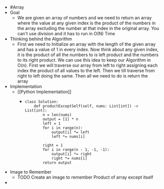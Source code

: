 - #Array
- Goal
	- We are given an array of numbers and we need to return an array where the value at any given index is the product of the numbers in the array excluding the number at that index in the original array. You can't use division and it has to run in O(N) Time
- Thinking behind the Algorithm
	- First we need to Initialize an array with the length of the given array and has a value of 1 in every index. Now think about any given index, it is the product of all the numbers to is left product and the numbers to its right product. We can use this idea to keep our Algorithm in O(n). First we will traverse our array from left to right assigning each index the product of all values to the left. Then we till traverse from right to left doing the same. Then all we need to do is return the array
- Implementation
	- [[Python Implementation]]
		- ```
		  class Solution:
		      def productExceptSelf(self, nums: List[int]) -> List[int]:
		          n = len(nums)
		          output = [1] * n
		          left = 1
		          for i in range(n):
		              output[i] *= left
		              left *= nums[i]
		          
		          right = 1
		          for i in range(n - 1, -1, -1):
		              output[i] *= right
		              right *= nums[i]
		          return output
		  ```
- Image to Remember
	- TODO Create an image to remember Product of array except itself
-